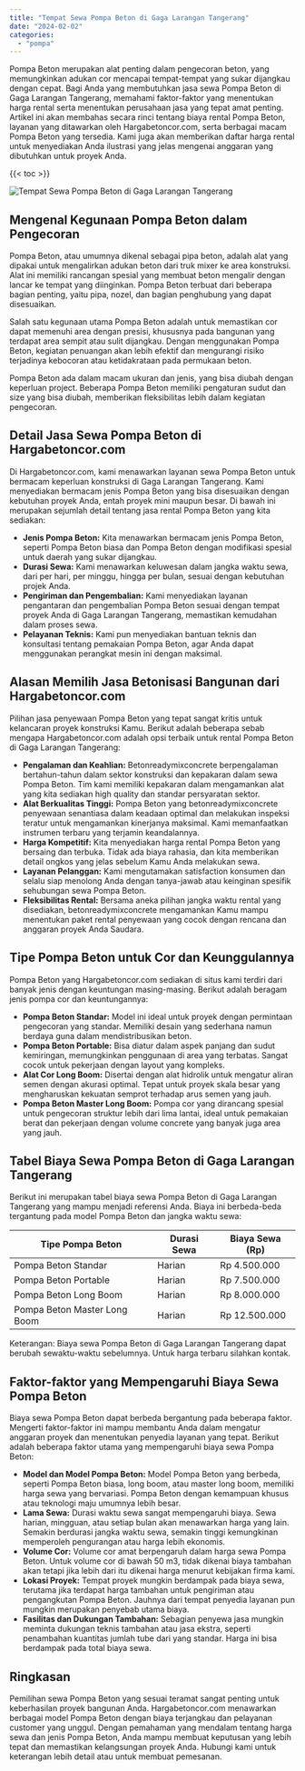 ```yaml
---
title: "Tempat Sewa Pompa Beton di Gaga Larangan Tangerang"
date: "2024-02-02"
categories: 
  - "pompa"
---
```




Pompa Beton merupakan alat penting dalam pengecoran beton, yang memungkinkan adukan cor mencapai tempat-tempat yang sukar dijangkau dengan cepat. Bagi Anda yang membutuhkan jasa sewa Pompa Beton di Gaga Larangan Tangerang, memahami faktor-faktor yang menentukan harga rental serta menentukan perusahaan jasa yang tepat amat penting. Artikel ini akan membahas secara rinci tentang biaya rental Pompa Beton, layanan yang ditawarkan oleh Hargabetoncor.com, serta berbagai macam Pompa Beton yang tersedia. Kami juga akan memberikan daftar harga rental untuk menyediakan Anda ilustrasi yang jelas mengenai anggaran yang dibutuhkan untuk proyek Anda.

{{< toc >}}

![Tempat Sewa Pompa Beton di Gaga Larangan Tangerang](https://hargareadymixid.github.io/pompa/concrete-pump%20(17).png)

## Mengenal Kegunaan Pompa Beton dalam Pengecoran

Pompa Beton, atau umumnya dikenal sebagai pipa beton, adalah alat yang dipakai untuk mengalirkan adukan beton dari truk mixer ke area konstruksi. Alat ini memiliki rancangan spesial yang membuat beton mengalir dengan lancar ke tempat yang diinginkan. Pompa Beton terbuat dari beberapa bagian penting, yaitu pipa, nozel, dan bagian penghubung yang dapat disesuaikan.

Salah satu kegunaan utama Pompa Beton adalah untuk memastikan cor dapat memenuhi area dengan presisi, khususnya pada bangunan yang terdapat area sempit atau sulit dijangkau. Dengan menggunakan Pompa Beton, kegiatan penuangan akan lebih efektif dan mengurangi risiko terjadinya kebocoran atau ketidakrataan pada permukaan beton.

Pompa Beton ada dalam macam ukuran dan jenis, yang bisa diubah dengan keperluan project. Beberapa Pompa Beton memiliki pengaturan sudut dan size yang bisa diubah, memberikan fleksibilitas lebih dalam kegiatan pengecoran.

## Detail Jasa Sewa Pompa Beton di Hargabetoncor.com

Di Hargabetoncor.com, kami menawarkan layanan sewa Pompa Beton untuk bermacam keperluan konstruksi di Gaga Larangan Tangerang. Kami menyediakan bermacam jenis Pompa Beton yang bisa disesuaikan dengan kebutuhan proyek Anda, entah proyek mini maupun besar. Di bawah ini merupakan sejumlah detail tentang jasa rental Pompa Beton yang kita sediakan:

- **Jenis Pompa Beton:** Kita menawarkan bermacam jenis Pompa Beton, seperti Pompa Beton biasa dan Pompa Beton dengan modifikasi spesial untuk daerah yang sukar dijangkau.
- **Durasi Sewa:** Kami menawarkan keluwesan dalam jangka waktu sewa, dari per hari, per minggu, hingga per bulan, sesuai dengan kebutuhan projek Anda.
- **Pengiriman dan Pengembalian:** Kami menyediakan layanan pengantaran dan pengembalian Pompa Beton sesuai dengan tempat proyek Anda di Gaga Larangan Tangerang, memastikan kemudahan dalam proses sewa.
- **Pelayanan Teknis:** Kami pun menyediakan bantuan teknis dan konsultasi tentang pemakaian Pompa Beton, agar Anda dapat menggunakan perangkat mesin ini dengan maksimal.

## Alasan Memilih Jasa Betonisasi Bangunan dari Hargabetoncor.com

Pilihan jasa penyewaan Pompa Beton yang tepat sangat kritis untuk kelancaran proyek konstruksi Kamu. Berikut adalah beberapa sebab mengapa Hargabetoncor.com adalah opsi terbaik untuk rental Pompa Beton di Gaga Larangan Tangerang:

- **Pengalaman dan Keahlian:** Betonreadymixconcrete berpengalaman bertahun-tahun dalam sektor konstruksi dan kepakaran dalam sewa Pompa Beton. Tim kami memiliki kepakaran dalam mengamankan alat yang kita sediakan high quality dan standar persyaratan sektor.
- **Alat Berkualitas Tinggi:** Pompa Beton yang betonreadymixconcrete penyewaan senantiasa dalam keadaan optimal dan melakukan inspeksi teratur untuk mengamankan kinerjanya maksimal. Kami memanfaatkan instrumen terbaru yang terjamin keandalannya.
- **Harga Kompetitif:** Kita menyediakan harga rental Pompa Beton yang bersaing dan terbuka. Tidak ada biaya rahasia, dan kita memberikan detail ongkos yang jelas sebelum Kamu Anda melakukan sewa.
- **Layanan Pelanggan:** Kami mengutamakan satisfaction konsumen dan selalu siap menolong Anda dengan tanya-jawab atau keinginan spesifik sehubungan sewa Pompa Beton.
- **Fleksibilitas Rental:** Bersama aneka pilihan jangka waktu rental yang disediakan, betonreadymixconcrete mengamankan Kamu mampu menentukan paket rental penyewaan yang cocok dengan rencana dan anggaran proyek Anda Saudara.

## Tipe Pompa Beton untuk Cor dan Keunggulannya

Pompa Beton yang Hargabetoncor.com sediakan di situs kami terdiri dari banyak jenis dengan keuntungan masing-masing. Berikut adalah beragam jenis pompa cor dan keuntungannya:

- **Pompa Beton Standar:** Model ini ideal untuk proyek dengan permintaan pengecoran yang standar. Memiliki desain yang sederhana namun berdaya guna dalam mendistribusikan beton.
- **Pompa Beton Portable:** Bisa diatur dalam aspek panjang dan sudut kemiringan, memungkinkan penggunaan di area yang terbatas. Sangat cocok untuk pekerjaan dengan layout yang kompleks.
- **Alat Cor Long Boom:** Disertai dengan alat hidrolik untuk mengatur aliran semen dengan akurasi optimal. Tepat untuk proyek skala besar yang mengharuskan kekuatan semprot terhadap arus semen yang jauh.
- **Pompa Beton Master Long Boom:** Pompa cor yang dirancang spesial untuk pengecoran struktur lebih dari lima lantai, ideal untuk pemakaian berat dan pekerjaan dengan volume concrete yang banyak juga area yang jauh.

## Tabel Biaya Sewa Pompa Beton di Gaga Larangan Tangerang

Berikut ini merupakan tabel biaya sewa Pompa Beton di Gaga Larangan Tangerang yang mampu menjadi referensi Anda. Biaya ini berbeda-beda tergantung pada model Pompa Beton dan jangka waktu sewa:

| Tipe Pompa Beton | Durasi Sewa | Biaya Sewa (Rp) |
| --- | --- | --- |
| Pompa Beton Standar | Harian | Rp 4.500.000 |
| Pompa Beton Portable | Harian | Rp 7.500.000 |
| Pompa Beton Long Boom | Harian | Rp 8.000.000 |
| Pompa Beton Master Long Boom | Harian | Rp 12.500.000 |

Keterangan: Biaya sewa Pompa Beton di Gaga Larangan Tangerang dapat berubah sewaktu-waktu sebelumnya. Untuk harga terbaru silahkan kontak.

## Faktor-faktor yang Mempengaruhi Biaya Sewa Pompa Beton

Biaya sewa Pompa Beton dapat berbeda bergantung pada beberapa faktor. Mengerti faktor-faktor ini mampu membantu Anda dalam mengatur anggaran proyek dan menentukan penyedia layanan yang tepat. Berikut adalah beberapa faktor utama yang mempengaruhi biaya sewa Pompa Beton:

- **Model dan Model Pompa Beton:** Model Pompa Beton yang berbeda, seperti Pompa Beton biasa, long boom, atau master long boom, memiliki harga sewa yang bervariasi. Pompa Beton dengan kemampuan khusus atau teknologi maju umumnya lebih besar.
- **Lama Sewa:** Durasi waktu sewa sangat mempengaruhi biaya. Sewa harian, mingguan, atau setiap bulan akan menawarkan harga yang lain. Semakin berdurasi jangka waktu sewa, semakin tinggi kemungkinan memperoleh pengurangan atau harga lebih ekonomis.
- **Volume Cor:** Volume cor amat berpengaruh dalam harga sewa Pompa Beton. Untuk volume cor di bawah 50 m3, tidak dikenai biaya tambahan akan tetapi jika lebih dari itu dikenai harga menurut kebijakan firma kami.
- **Lokasi Proyek:** Tempat proyek mungkin berdampak pada biaya sewa, terutama jika terdapat harga tambahan untuk pengiriman atau pengangkutan Pompa Beton. Jauhnya dari tempat penyedia layanan pun mungkin merupakan penyebab utama biaya.
- **Fasilitas dan Dukungan Tambahan:** Sebagian penyewa jasa mungkin meminta dukungan teknis tambahan atau jasa ekstra, seperti penambahan kuantitas jumlah tube dari yang standar. Harga ini bisa berdampak pada total biaya sewa.

## Ringkasan

Pemilihan sewa Pompa Beton yang sesuai teramat sangat penting untuk keberhasilan proyek bangunan Anda. Hargabetoncor.com menawarkan berbagai model Pompa Beton dengan biaya terjangkau dan pelayanan customer yang unggul. Dengan pemahaman yang mendalam tentang harga sewa dan jenis Pompa Beton, Anda mampu membuat keputusan yang lebih tepat dan memastikan kelangsungan proyek Anda. Hubungi kami untuk keterangan lebih detail atau untuk membuat pemesanan.
